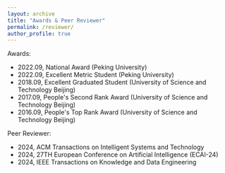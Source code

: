 ```yaml
---
layout: archive
title: "Awards & Peer Reviewer"
permalink: /reviewer/
author_profile: true
---
```


Awards:
- 2022.09, National Award (Peking University)
- 2022.09, Excellent Metric Student (Peking University)
- 2018.09, Excellent Graduated Student (University of Science and Technology Beijing)
- 2017.09, People's Second Rank Award (University of Science and Technology Beijing)
- 2016.09, People's Top Rank Award (University of Science and Technology Beijing)


Peer Reviewer:
- 2024, ACM Transactions on Intelligent Systems and Technology
- 2024, 27TH European Conference on Artificial Intelligence (ECAI-24)
- 2024, IEEE Transactions on Knowledge and Data Engineering


